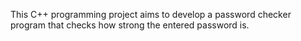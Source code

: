 This C++ programming project aims to develop a password checker program that checks how strong the entered password is.

